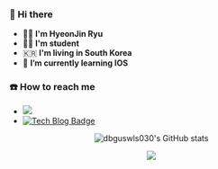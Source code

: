 <!--![header](https://capsule-render.vercel.app/api?type=rect)-->
<!-- -->

### 👋 Hi there
- 🙋‍♂️ **I'm HyeonJin Ryu**
- 👨‍🎓 **I'm student**
- 🇰🇷 **I'm living in South Korea**
- 🌱 **I’m currently learning IOS**


### ☎️ How to reach me
- <a href="dbguswls030@gmail.com" target="_blank"><img src="https://img.shields.io/badge/Gmail-EA4335?style=flat-square&logo=Gmail&logoColor=white"/></a>
- [![Tech Blog Badge](http://img.shields.io/badge/-Tech%20blog-black?style=flat-square&logo=github&link=https://wisetrue.tistory.com/)](https://wisetrue.tistory.com/)
<div align="center">
  
  ![dbguswls030's GitHub stats](https://github-readme-stats.vercel.app/api?username=dbguswls030&show_icons=true&theme=radical)
 
  <!-- [![Top Langs](https://github-readme-stats.vercel.app/api/top-langs/?username=dbguswls030&layout=compact)](https://github.com/dbguswls030/github-readme-stats) -->

  <img src="https://img.shields.io/badge/Swift-F05138?style=flat-square&logo=Swift&logoColor=white"/></a>
</div>

<!--
**dbguswls030/dbguswls030** is a ✨ _special_ ✨ repository because its `README.md` (this file) appears on your GitHub profile.

Here are some ideas to get you started:

- 🔭 I’m currently working on ...
- 🌱 I’m currently learning ...
- 👯 I’m looking to collaborate on ...
- 🤔 I’m looking for help with ...
- 💬 Ask me about ...
- 📫 How to reach me: ...
- 😄 Pronouns: ...
- ⚡ Fun fact: ...
-->
